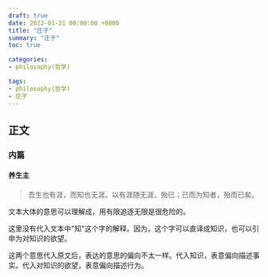 ```yaml
---
draft: true
date: 2022-01-21 08:00:00 +0800
title: "庄子"
summary: "庄子"
toc: true

categories:
- philosophy(哲学)

tags:
- philosophy(哲学)
- 庄子
---
```

## 正文

### 内篇

#### 养生主

> 吾生也有涯，而知也无涯。以有涯随无涯，殆已；已而为知者，殆而已矣。

文本大体的意思可以理解成，用有限追逐无限是很危险的。

这里没有代入文本中"知"这个字的解释。因为，这个字可以直译成知识，也可以引申为对知识的欲望。

这两个意思代入原文后，表达的意思的偏向不太一样。代入知识，表意偏向描述事实。代入对知识的欲望，表意偏向描述行为。
